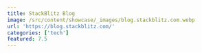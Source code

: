 ```yaml
---
title: StackBlitz Blog
image: /src/content/showcase/_images/blog.stackblitz.com.webp
url: 'https://blog.stackblitz.com/'
categories: ['tech']
featured: 7.5
---
```

